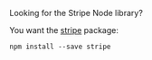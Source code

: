 Looking for the Stripe Node library?

You want the [stripe](https://www.npmjs.com/package/stripe) package:

```
npm install --save stripe
```

